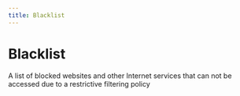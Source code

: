 ```yaml
---
title: Blacklist
---
```

# Blacklist

A list of blocked websites and other Internet services that can not be accessed due to a restrictive filtering policy